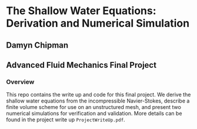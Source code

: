 # The Shallow Water Equations: Derivation and Numerical Simulation

## Damyn Chipman

## Advanced Fluid Mechanics Final Project

### Overview

This repo contains the write up and code for this final project. We derive the shallow water equations from the incompressible Navier-Stokes, describe a finite volume scheme for use on an unstructured mesh, and present two numerical simulations for verification and validation. More details can be found in the project write up `ProjectWriteUp.pdf`.